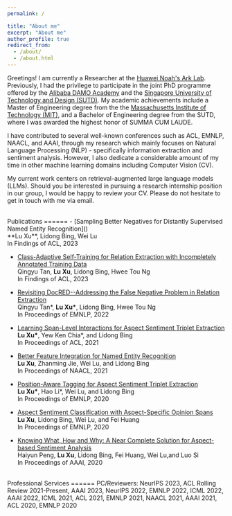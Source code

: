 ```yaml
---
permalink: /

title: "About me"
excerpt: "About me"
author_profile: true
redirect_from: 
  - /about/
  - /about.html
---
```


Greetings! I am currently a Researcher at the [Huawei Noah's Ark Lab](http://dev3.noahlab.com.hk/). Previously, I had the privilege to participate in the joint PhD programme offered by the [Alibaba DAMO Academy](https://damo.alibaba.com/) and the [Singapore University of Technology and Design (SUTD)](https://www.sutd.edu.sg/). My academic achievements include a Master of Engineering degree from the the [Massachusetts Institute of Technology (MIT)](https://www.mit.edu/), and a Bachelor of Engineering degree from the SUTD, where I was awarded the highest honor of SUMMA CUM LAUDE.

I have contributed to several well-known conferences such as ACL, EMNLP, NAACL, and AAAI, through my research which mainly focuses on Natural Language Processing (NLP) - specifically information extraction and sentiment analysis. However, I also dedicate a considerable amount of my time in other machine learning domains including Computer Vision (CV).

My current work centers on retrieval-augmented large language models (LLMs). Should you be interested in pursuing a research internship position in our group, I would be happy to review your CV. Please do not hesitate to get in touch with me via email.

<br/>
Publications
======
- [Sampling Better Negatives for Distantly Supervised Named Entity Recognition]()<br/>
**Lu Xu**, Lidong Bing, Wei Lu<br/>
In Findings of ACL, 2023

- [Class-Adaptive Self-Training for Relation Extraction with Incompletely Annotated Training Data]()<br/>
Qingyu Tan, **Lu Xu**, Lidong Bing, Hwee Tou Ng<br/>
In Findings of ACL, 2023

- [Revisiting DocRED--Addressing the False Negative Problem in Relation Extraction](https://aclanthology.org/2022.emnlp-main.580.pdf)<br/>
Qingyu Tan\*, **Lu Xu\***, Lidong Bing, Hwee Tou Ng<br/>
In Proceedings of EMNLP, 2022

- [Learning Span-Level Interactions for Aspect Sentiment Triplet Extraction](https://aclanthology.org/2021.acl-long.367.pdf)<br/>
**Lu  Xu\***, Yew Ken Chia\*, and Lidong Bing<br/>
In Proceedings of ACL, 2021

- [Better Feature Integration for Named Entity Recognition](https://arxiv.org/pdf/2104.05316.pdf)<br/>
**Lu  Xu**, Zhanming Jie, Wei Lu, and Lidong Bing<br/>
In Proceedings of NAACL, 2021

- [Position-Aware Tagging for Aspect Sentiment Triplet Extraction](https://arxiv.org/pdf/2010.02609.pdf)<br/>
**Lu  Xu\***,  Hao  Li\*,  Wei  Lu,  and  Lidong  Bing<br/>
In Proceedings of EMNLP, 2020

- [Aspect Sentiment Classification with Aspect-Specific Opinion Spans](https://arxiv.org/pdf/2010.02696.pdf)<br/>
**Lu  Xu**, Lidong Bing, Wei Lu, and Fei Huang<br/>
In Proceedings of EMNLP, 2020

- [Knowing What, How and Why: A Near Complete Solution for Aspect-based Sentiment Analysis](https://ojs.aaai.org//index.php/AAAI/article/view/6383)<br/>
Haiyun Peng, **Lu Xu**, Lidong Bing, Fei Huang, Wei Lu,and  Luo  Si<br/>
In Proceedings of AAAI, 2020

<br/>
Professional Services
======
PC/Reviewers: NeurIPS 2023, ACL Rolling Review 2021-Present, AAAI 2023, NeurIPS  2022, EMNLP 2022, ICML 2022,  AAAI 2022, ICML 2021,  ACL 2021, EMNLP 2021,  NAACL 2021, AAAI 2021, ACL 2020,  EMNLP 2020
